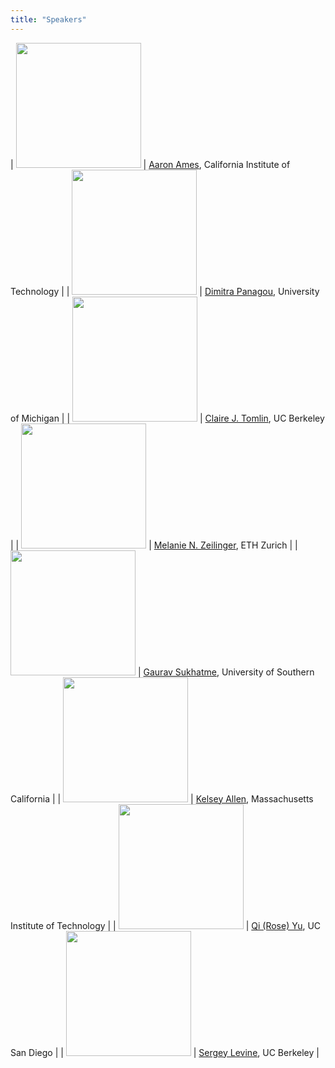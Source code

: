 ```yaml
---
title: "Speakers"
---
```

<style >
.speaker-mugshot {
height: 200px
}
</style>

| <img src="assets/fig/FigureAmes.jpg" class="speaker-mugshot" />     | [Aaron Ames](http://ames.caltech.edu/), California Institute of Technology                                                          |
| <img src="assets/fig/DimitraPanagou.jpg" class="speaker-mugshot" /> | [Dimitra Panagou](http://www-personal.umich.edu/~dpanagou/), University of Michigan                                                 |
| <img src="assets/fig/stanford_claire.gif" class="speaker-mugshot" /> | [Claire J. Tomlin](https://people.eecs.berkeley.edu/~tomlin/), UC Berkeley                                                          |
| <img src="assets/fig/zeilinger.jpg" class="speaker-mugshot" /> | [Melanie N. Zeilinger](https://mavt.ethz.ch/people/person-detail.zeilinger.html), ETH Zurich |
| <img src="assets/fig/gaurav-copy.jpg" class="speaker-mugshot" /> | [‪Gaurav Sukhatme](http://robotics.usc.edu/~gaurav/), University of Southern California                                              |
| <img src="assets/fig/kelseyallen.png" class="speaker-mugshot" /> | [Kelsey Allen](https://web.mit.edu/krallen/www/), Massachusetts Institute of Technology                                             |
| <img src="assets/fig/roseyu.jpg" class="speaker-mugshot" /> | [Qi (Rose) Yu](http://roseyu.com/),  UC San Diego                                                                                   |
| <img src="assets/fig/sergey-levine.png" class="speaker-mugshot" /> | [Sergey Levine](https://people.eecs.berkeley.edu/~svlevine/), UC Berkeley                                                           |
